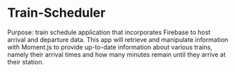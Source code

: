 # Train-Scheduler

Purpose: train schedule application that incorporates Firebase to host arrival and departure data. This app will retrieve and manipulate information with Moment.js to provide up-to-date information about various trains, namely their arrival times and how many minutes remain until they arrive at their station.


